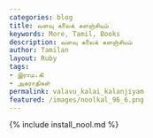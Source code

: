 ```yaml
---  
categories: blog  
title: வளவு கலைக் களஞ்சியம்
keywords: More, Tamil, Books  
description: வளவு கலைக் களஞ்சியம்
author: Tamilan  
layout: Ruby  
tags:     
- இராம.கி 
- அகராதிகள்
permalink: valavu_kalai_kalanjiyam  
featured: /images/noolkal_96_6.png  
---  
```

{% include install_nool.md %}  
